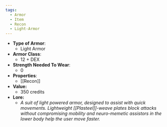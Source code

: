 ```yaml
---
tags:
  - Armor
  - Item
  - Recon
  - Light-Armor
---
```

* __Type of Armor__:
	* Light Armor
* __Armor Class__:
	* 12 + DEX
* __Strength Needed To Wear__:
	* 0
* __Properties__:
	* [[Recon]]
* **Value:**
	* 350 credits
* **Lore:**
	* *A suit of light powered armor, designed to assist with quick movements. Lightweight [[Plasteel]]-weave plates block attacks without compromising mobility and neuro-memetic assistors in the lower body help the user move faster.*




